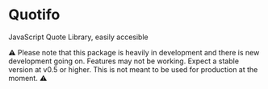 # Quotifo
JavaScript Quote Library, easily accesible

:warning: Please note that this package is heavily in development and there is new development going on. Features may not be working. Expect a stable version at v0.5 or higher. This is not meant to be used for production at the moment. :warning:
